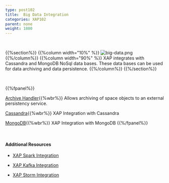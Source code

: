 ```yaml
---
type: post102
title:  Big Data Integration
categories: XAP102
parent: none
weight: 1800
---
```


<br>

{{%section%}}
{{%column width="10%" %}}
![big-data.png](/attachment_files/subject/big-data.png)
{{%/column%}}
{{%column width="90%" %}}
XAP integrates with Cassandra and MongoDB NoSql data bases. These data bases can be used for data archiving and data persistence.
{{%/column%}}
{{%/section%}}


<br>

{{%fpanel%}}

[Archive Handler](./archive-container.html){{%wbr%}}
Allows archiving of space objects to an external persistency service.


[Cassandra](./cassandra.html){{%wbr%}}
XAP Integration with Cassandra

[MongoDB](./mongodb.html){{%wbr%}}
XAP Integration with MongoDB
{{%/fpanel%}}

<br>

#### Additional Resources

- [XAP Spark Integration](/sbp/spark-integration.html)

- [XAP Kafka Integration](/sbp/kafka-integration.html)

- [XAP Storm Integration](/sbp/storm-integration.html)
